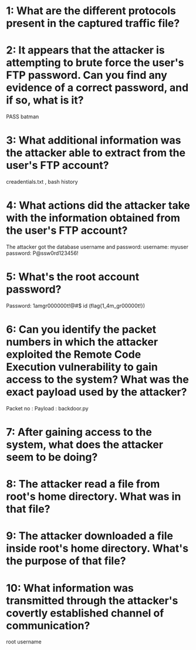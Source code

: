 # 1:  What are the different protocols present in the captured traffic file?


# 2:  It appears that the attacker is attempting to brute force the user's FTP password. Can you find any evidence of a correct password, and if so, what is it?
PASS batman

# 3:  What additional information was the attacker able to extract from the user's FTP account?
creadentials.txt , bash history

# 4:  What actions did the attacker take with the information obtained from the user's FTP account?
The attacker got the database username and password:
username: myuser
password: P@ssw0rd123456!


# 5:  What's the root account password?
Password: 1amgr000000t!@#$
id
(flag{1_4m_gr00000t!})


# 6:  Can you identify the packet numbers in which the attacker exploited the Remote Code Execution vulnerability to gain access to the system? What was the exact payload used by the attacker?
Packet no : 
Payload : backdoor.py


# 7:  After gaining access to the system, what does the attacker seem to be doing?



# 8:  The attacker read a file from root's home directory. What was in that file?



# 9:  The attacker downloaded a file inside root's home directory. What's the purpose of that file?



# 10: What information was transmitted through the attacker's covertly established channel of communication?
root username
